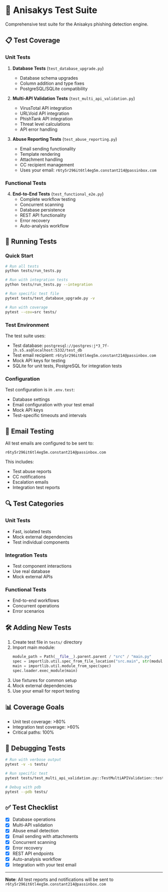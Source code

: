 # 🧪 Anisakys Test Suite

Comprehensive test suite for the Anisakys phishing detection engine.

## 📋 Test Coverage

### Unit Tests

1. **Database Tests** (`test_database_upgrade.py`)

   - Database schema upgrades
   - Column addition and type fixes
   - PostgreSQL/SQLite compatibility

2. **Multi-API Validation Tests** (`test_multi_api_validation.py`)

   - VirusTotal API integration
   - URLVoid API integration
   - PhishTank API integration
   - Threat level calculations
   - API error handling

3. **Abuse Reporting Tests** (`test_abuse_reporting.py`)
   - Email sending functionality
   - Template rendering
   - Attachment handling
   - CC recipient management
   - Uses your email: `r6ty5r296it6tl4eg5m.constant214@passinbox.com`

### Functional Tests

4. **End-to-End Tests** (`test_functional_e2e.py`)
   - Complete workflow testing
   - Concurrent scanning
   - Database persistence
   - REST API functionality
   - Error recovery
   - Auto-analysis workflow

## 🚀 Running Tests

### Quick Start

```bash
# Run all tests
python tests/run_tests.py

# Run with integration tests
python tests/run_tests.py --integration

# Run specific test file
pytest tests/test_database_upgrade.py -v

# Run with coverage
pytest --cov=src tests/
```

### Test Environment

The test suite uses:

- Test database: `postgresql://postgres:j*3_7f-jh.s5.as@localhost:5332/test_db`
- Test email recipient: `r6ty5r296it6tl4eg5m.constant214@passinbox.com`
- Mock API keys for testing
- SQLite for unit tests, PostgreSQL for integration tests

### Configuration

Test configuration is in `.env.test`:

- Database settings
- Email configuration with your test email
- Mock API keys
- Test-specific timeouts and intervals

## 📧 Email Testing

All test emails are configured to be sent to:

```
r6ty5r296it6tl4eg5m.constant214@passinbox.com
```

This includes:

- Test abuse reports
- CC notifications
- Escalation emails
- Integration test reports

## 🔍 Test Categories

### Unit Tests

- Fast, isolated tests
- Mock external dependencies
- Test individual components

### Integration Tests

- Test component interactions
- Use real database
- Mock external APIs

### Functional Tests

- End-to-end workflows
- Concurrent operations
- Error scenarios

## 🛠️ Adding New Tests

1. Create test file in `tests/` directory
2. Import main module:
   ```python
   module_path = Path(__file__).parent.parent / "src" / "main.py"
   spec = importlib.util.spec_from_file_location("src.main", str(module_path))
   main = importlib.util.module_from_spec(spec)
   spec.loader.exec_module(main)
   ```
3. Use fixtures for common setup
4. Mock external dependencies
5. Use your email for report testing

## 📊 Coverage Goals

- Unit test coverage: >80%
- Integration test coverage: >60%
- Critical paths: 100%

## 🐛 Debugging Tests

```bash
# Run with verbose output
pytest -v -s tests/

# Run specific test
pytest tests/test_multi_api_validation.py::TestMultiAPIValidation::test_virustotal_scan_success -v

# Debug with pdb
pytest --pdb tests/
```

## ✅ Test Checklist

- [x] Database operations
- [x] Multi-API validation
- [x] Abuse email detection
- [x] Email sending with attachments
- [x] Concurrent scanning
- [x] Error recovery
- [x] REST API endpoints
- [x] Auto-analysis workflow
- [x] Integration with your test email

---

**Note**: All test reports and notifications will be sent to `r6ty5r296it6tl4eg5m.constant214@passinbox.com`
